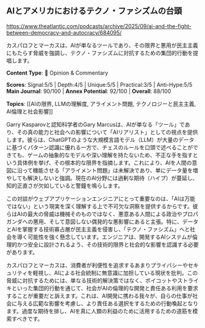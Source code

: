 ## AIとアメリカにおけるテクノ・ファシズムの台頭

https://www.theatlantic.com/podcasts/archive/2025/09/ai-and-the-fight-between-democracy-and-autocracy/684095/

カスパロフとマーカスは、AIが単なるツールであり、その限界と悪用が民主主義にもたらす脅威を強調し、テクノ・ファシズムに対抗するための集団的行動を提唱します。

**Content Type**: 💭 Opinion & Commentary

**Scores**: Signal:5/5 | Depth:4/5 | Unique:5/5 | Practical:3/5 | Anti-Hype:5/5
**Main Journal**: 90/100 | **Annex Potential**: 92/100 | **Overall**: 88/100

**Topics**: [[AIの限界, LLMの理解度, アライメント問題, テクノロジーと民主主義, AI倫理と社会影響]]

Garry Kasparovと認知科学者のGary Marcusは、AIが単なる「ツール」であり、その真の能力と社会への影響について「AIリアリスト」としての視点を提供します。彼らは、ChatGPTのような大規模言語モデル（LLM）が大量のデータに基づくパターン認識に優れる一方で、チェスのルールを口頭で述べることができても、ゲームの抽象的なモデルや深い理解を持たないため、不正な手を指すという具体例を挙げ、その根本的な限界を指摘します。これにより、AIを人間の意図に沿って機能させる「アライメント問題」は未解決であり、単にデータ量を増やしても解決しないと強調。現在のAI分野には過剰な期待（ハイプ）が蔓延し、知的正直さが欠如していると警鐘を鳴らします。

この対談がウェブアプリケーションエンジニアにとって重要なのは、「AIは万能ではない」という現実を深く理解する上で不可欠な洞察を提供するからです。彼らはAIの最大の脅威は機械そのものではなく、悪意ある人間による政治やプロパガンダへの悪用、そして意図しない偶発的な悪影響にあると主張。特に、データとAIを掌握する技術寡占層が民主主義を侵害し、「テクノ・ファシズム」へと社会を導く可能性を強く懸念しています。エンジニアは、開発するAIシステムが倫理的かつ安全に設計されるよう、その技術的限界と社会的な影響を認識する必要があります。

カスパロフとマーカスは、消費者が利便性を追求するあまりプライバシーやセキュリティを軽視し、AIによる社会統制に無意識に加担している現状を批判。この脅威に対抗するためには、単なる技術的解決策ではなく、ボイコットやストライキといった集団的行動を通じて、社会がAIの倫理的な開発と責任ある利用を要求することが重要だと訴えます。これは、AI開発に携わる我々が、自らの仕事が社会に与える広範な影響を考慮し、より責任ある選択をするための行動喚起となります。過度な期待を排し、AIを真に人類の利益のために活用するための道筋を模索すべきです。